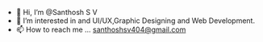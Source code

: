 - 👋 Hi, I’m @Santhosh S V
- 👀 I’m interested in and UI/UX,Graphic Designing and Web Development.
- 📫 How to reach me ...
santhoshsv404@gmail.com  


<!---
Santhoshsv404/Santhoshsv404 is a ✨ special ✨ repository because its `README.md` (this file) appears on your GitHub profile.
You can click the Preview link to take a look at your changes.
--->
